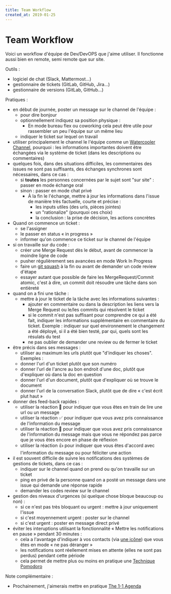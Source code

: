```yaml
---
title: Team Workflow
created_at: 2019-01-25
---
```

# Team Workflow

Voici un workflow d'équipe de Dev/DevOPS que j'aime utiliser. Il fonctionne aussi bien en remote, semi remote que sur site.

Outils :

- logiciel de chat (Slack, Mattermost…)
- gestionnaire de tickets (GitLab, GitHub, Jira…)
- gestionnaire de versions (GitLab, GitHub…)

Pratiques :

- en début de journée, poster un message sur le channel de l'équipe :
  - pour dire bonjour
  - optionnellement indiquez sa position physique :
    - En mode bureau flex ou coworking cela peut être utile pour rassembler un peu l'équipe sur un même lieu
  - indiquer le ticket sur lequel on travail
- utiliser principalement le channel le l'équipe comme un [Watercooler Channel](https://revelry.co/watercooler-channel/), pourquoi : les informations importantes doivent être échangées via le système de ticket (dans les descriptions ou commentaires)
- quelques fois, dans des situations difficiles, les commentaires des issues ne sont pas suffisants, des échanges synchrones sont nécessaires, dans ce cas :
  - si **toutes** les personnes concernées par le sujet sont "sur site" : passer en mode échange oral
  - sinon : passer en mode chat privé
    - À la fin le l'échange, mettre à jour les informations dans l'issue de manière très factuelle, courte et précise :
      - les inputs utiles (des urls, pièces jointes)
      - un "rationalize" (pourquoi ces choix)
      - la conclusion : la prise de décision, les actions concrètes
- Quand on commence un ticket :
  - se l'assigner
  - le passer en status « in progress »
  - informer qu'on commence ce ticket sur le channel de l'équipe
- si on travaille sur du code :
  - créer une Merge Request dès le début, avant de commencer la moindre ligne de code
  - pusher régulièrement ses avancées en mode Work In Progress
  - faire un [git squash](https://git-scm.com/book/fr/v1/Utilitaires-Git-R%C3%A9%C3%A9crire-l-historique) à la fin ou avant de demander un code review d'étape
  - essayer autant que possible de faire les MergeRequest/Commit atomic, c'est à dire, un commit doit résoudre une tâche dans son entièreté
- quand on a fini une tâche :
  - mettre à jour le ticket de la tâche avec les informations suivantes :
    - ajouter en commentaire ou dans la description les liens vers la Merge Request ou le/les commits qui résolvent le ticket
    - si le commit n'est pas suffisant pour comprendre ce qui a été fait, indiquer les informations supplémentaire en commentaire du ticket. Exemple : indiquer sur quel environnement le changement a été déployé, si il a été bien testé, par qui, quels sont les résulats du test
    - ne pas oublier de demander une review ou de fermer le ticket
- être précis dans ses messages :
  - utiliser au maximum les urls plutôt que "d'indiquer les choses". Exemples :
  - donner l'url d'un ticket plutôt que son numéro
  - donner l'url de l'ancre au bon endroit d'une doc, plutôt que d'expliquer où dans la doc en question
  - donner l'url d'un document, plutôt que d'expliquer où se trouve le document
  - donner l'url de la conversation Slack, plutôt que de dire « c'est écrit plut haut »
- donner des feed-back rapides :
  - utiliser la réaction 👀 pour indiquer que vous êtes en train de lire une url ou un message
  - utiliser la réaction ✅ pour indiquer que vous avez pris connaissance de l'information du message
  - utiliser la réaction 🤔 pour indiquer que vous avez pris connaissance de l'information du message mais que vous ne répondez pas parce que je vous êtes encore en phase de réflexion
  - utiliser la réaction 👍 pour indiquer que vous êtes d'accord avec l'information du message ou pour féliciter une action
- il est souvent difficile de suivre les notifications des systèmes de gestions de tickets, dans ce cas :
  - indiquer sur le channel quand on prend ou qu'on travaille sur un ticket
  - ping en privé de la personne quand on a posté un message dans une issue qui demande une réponse rapide
  - demander les codes review sur le channel
- gestion des niveaux d'urgences (si quelque chose bloque beaucoup ou non) :
  - si ce n'est pas très bloquant ou urgent : mettre à jour uniquement l'issue
  - si c'est moyennement urgent : poster sur le channel
  - si c'est urgent : poster en message direct privé
- éviter les interuptions utilisant la fonctionnalité « Mettre les notifications en pause » pendant 30 minutes :
  - cela a l'avantage d'indiquer à vos contacts (via [une icône](https://get.slack.help/hc/fr-fr/articles/214908388-Diff%C3%A9rer-les-notifications-avec-le-mode-Ne-pas-d%C3%A9ranger)) que vous êtes en mode « ne pas déranger »
  - les notifications sont réellement mises en attente (elles ne sont pas perdus) pendant cette période
  - cela permet de mettre plus ou moins en pratique une [Technique Pomodoro](https://fr.wikipedia.org/wiki/Technique_Pomodoro)

Note complémentaire :

- Prochainement, j'aimerais mettre en pratique [The 1-1 Agenda](https://about.gitlab.com/handbook/leadership/1-1/)
